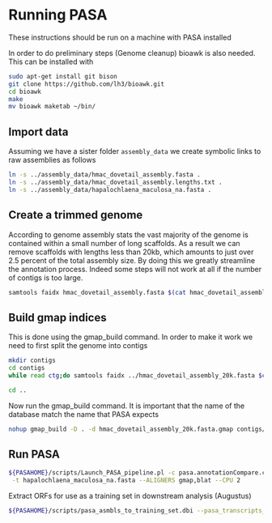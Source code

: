 # Running PASA

These instructions should be run on a machine with PASA installed

In order to do preliminary steps (Genome cleanup) bioawk is also needed. This can be installed with

```bash
sudo apt-get install git bison
git clone https://github.com/lh3/bioawk.git
cd bioawk
make
mv bioawk maketab ~/bin/
```

## Import data

Assuming we have a sister folder `assembly_data` we create symbolic links to raw assemblies as follows

```bash
ln -s ../assembly_data/hmac_dovetail_assembly.fasta .
ln -s ../assembly_data/hmac_dovetail_assembly.lengths.txt .
ln -s ../assembly_data/hapalochlaena_maculosa_na.fasta .
```

## Create a trimmed genome

According to genome assembly stats the vast majority of the genome is contained within a small number of long scaffolds. As a result we can remove scaffolds with lengths less than 20kb, which amounts to just over 2.5 percent of the total assembly size. By doing this we greatly streamline the annotation process. Indeed some steps will not work at all if the number of contigs is too large.

```bash
samtools faidx hmac_dovetail_assembly.fasta $(cat hmac_dovetail_assembly.lengths.txt | awk '$2>20000 {print $1}' | tr '\n' ' ') > hmac_dovetail_assembly_20k.fasta
```

## Build gmap indices

This is done using the gmap_build command.  In order to make it work we need to first split the genome into contigs

```bash
mkdir contigs
cd contigs
while read ctg;do samtools faidx ../hmac_dovetail_assembly_20k.fasta $ctg > ${ctg}.fasta;done < <(cat ../hmac_dovetail_assembly_20k.fasta | bioawk -c fastx '{print $name}')

cd ..
```

Now run the gmap_build command.  It is important that the name of the database match the name that PASA expects

```bash
nohup gmap_build -D . -d hmac_dovetail_assembly_20k.fasta.gmap contigs/*.fasta > gmap_build.log &
```


## Run PASA

```bash
${PASAHOME}/scripts/Launch_PASA_pipeline.pl -c pasa.annotationCompare.conf -C -R -g hmac_dovetail_assembly.fasta \
 -t hapalochlaena_maculosa_na.fasta --ALIGNERS gmap,blat --CPU 2
 ```

Extract ORFs for use as a training set in downstream analysis (Augustus)

```bash
${PASAHOME}/scripts/pasa_asmbls_to_training_set.dbi --pasa_transcripts_fasta bro_pasa.assemblies.fasta --pasa_transcripts_gff3 bro_pasa.pasa_assemblies.gff3
```

